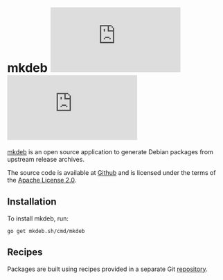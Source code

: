 mkdeb [![][godoc-badge]][godoc] [![][report-badge]][report]
=====

[mkdeb][project] is an open source application to generate Debian packages from upstream release archives.

The source code is available at [Github][source] and is licensed under the terms of the [Apache License 2.0][license].

Installation
------------

To install mkdeb, run:

    go get mkdeb.sh/cmd/mkdeb

Recipes
-------

Packages are built using recipes provided in a separate Git [repository][recipes].


[godoc-badge]:  https://godoc.org/mkdeb.sh?status.svg
[godoc]:        https://godoc.org/mkdeb.sh
[license]:      https://www.apache.org/licenses/LICENSE-2.0
[project]:      https://mkdeb.sh/
[recipes]:      https://github.com/mkdeb/mkdeb-core
[report-badge]: https://goreportcard.com/badge/mkdeb.sh
[report]:       https://goreportcard.com/report/mkdeb.sh
[source]:       https://github.com/mkdeb/mkdeb
